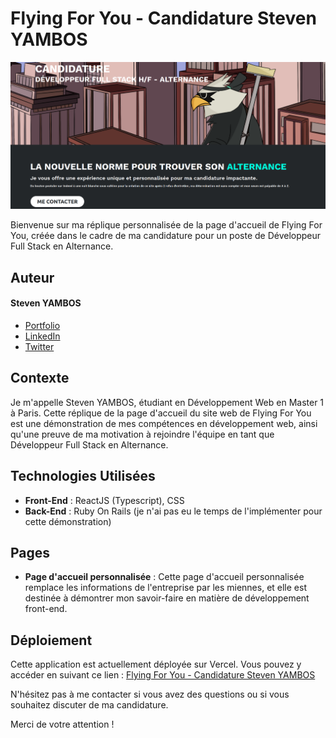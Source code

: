 # Flying For You - Candidature Steven YAMBOS

<img
  src="public/images/ffy.png"
  alt="Flying For You Candidature Steven YAMBOS screenshot"
  title="Optional title"
  style="display: inline-block; margin: 0 auto; max-width: 600px, border-radius: 20px">

Bienvenue sur ma réplique personnalisée de la page d'accueil de Flying For You, créée dans le cadre de ma candidature pour un poste de Développeur Full Stack en Alternance.

## Auteur

#### Steven YAMBOS
- [Portfolio](https://www.stevenyambos.fr/)
- [LinkedIn](https://www.linkedin.com/in/steven-yambos/)
- [Twitter](https://twitter.com/StevenYambos)

## Contexte

Je m'appelle Steven YAMBOS, étudiant en Développement Web en Master 1 à Paris. Cette réplique de la page d'accueil du site web de Flying For You est une démonstration de mes compétences en développement web, ainsi qu'une preuve de ma motivation à rejoindre l'équipe en tant que Développeur Full Stack en Alternance.

## Technologies Utilisées

- **Front-End** : ReactJS (Typescript), CSS
- **Back-End** : Ruby On Rails (je n'ai pas eu le temps de l'implémenter pour cette démonstration)

## Pages

- **Page d'accueil personnalisée** : Cette page d'accueil personnalisée remplace les informations de l'entreprise par les miennes, et elle est destinée à démontrer mon savoir-faire en matière de développement front-end.

## Déploiement

Cette application est actuellement déployée sur Vercel. Vous pouvez y accéder en suivant ce lien : [Flying For You - Candidature Steven YAMBOS](https://flying-for-you-candidature-steven-yambos.vercel.app/)

N'hésitez pas à me contacter si vous avez des questions ou si vous souhaitez discuter de ma candidature.

Merci de votre attention !
